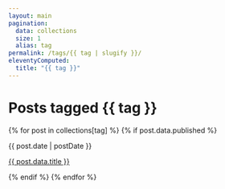```yaml
---
layout: main
pagination:
  data: collections
  size: 1
  alias: tag
permalink: /tags/{{ tag | slugify }}/
eleventyComputed:
  title: "{{ tag }}"
---  
```

<h1 class="title-wide mb-6">
  Posts tagged <span class="ml-1 font-sans py-0.5 px-2 rounded-lg text-stone-900/[.48] dark:text-stone-50/[.55] border border-2 border-stone-200 dark:border-stone-50/[.10]">{{ tag }}</span>
</h1>
<!-- Enclose post list with div -->
<div>
{% for post in collections[tag] %}
{% if post.data.published %}
<div class="space-y-2 mb-5">
    <p class="date">{{ post.date | postDate }}</p>
    <p class="text-wide post-title link-hover">
      <a href="{{ post.url }}">{{ post.data.title }}</a>
    </p>
</div>
{% endif %}
{% endfor %}
</div>


